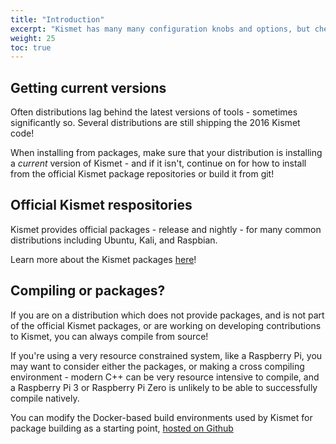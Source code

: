 ```yaml
---
title: "Introduction"
excerpt: "Kismet has many many configuration knobs and options, but check here for the quickest way to get Kismet working with the latest release (or git version) and what you need to compile and do the initial configuration."
weight: 25
toc: true
---
```


## Getting current versions 

Often distributions lag behind the latest versions of tools - sometimes significantly so.  Several distributions are still shipping the 2016 Kismet code! 

When installing from packages, make sure that your distribution is installing a *current* version of Kismet - and if it isn't, continue on for how to install from the official Kismet package repositories or build it from git!

## Official Kismet respositories

Kismet provides official packages - release and nightly - for many common distributions including Ubuntu, Kali, and Raspbian.

Learn more about the Kismet packages [here](/docs/readme/packages)!

## Compiling or packages?

If you are on a distribution which does not provide packages, and is not part of the official Kismet packages, or are working on developing contributions to Kismet, you can always compile from source!

If you're using a very resource constrained system, like a Raspberry Pi, you may want to consider either the packages, or making a cross compiling environment - modern C++ can be very resource intensive to compile, and a Raspberry Pi 3 or Raspberry Pi Zero is unlikely to be able to successfully compile natively.  

You can modify the Docker-based build environments used by Kismet for package building as a starting point, [hosted on Github](https://github.com/kismetwireless/kismet-packages)

